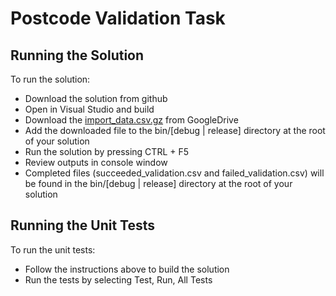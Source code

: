 # Postcode Validation Task #

Running the Solution
--------------------

To run the solution:

* Download the solution from github
* Open in Visual Studio and build
* Download the [import_data.csv.gz](https://drive.google.com/file/d/0BwxZ38NLOGvoTFE4X19VVGJ5NEk/view?usp=sharing) from GoogleDrive
* Add the downloaded file to the bin/[debug | release] directory at the root of your solution
* Run the solution by pressing CTRL + F5
* Review outputs in console window
* Completed files (succeeded_validation.csv and failed_validation.csv) will be found in the bin/[debug | release] directory at the root of your solution


Running the Unit Tests
----------------------

To run the unit tests:

* Follow the instructions above to build the solution
* Run the tests by selecting Test, Run, All Tests